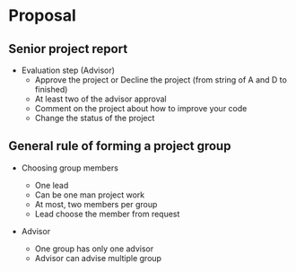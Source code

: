 # Proposal
## Senior project report
* Evaluation step (Advisor)
  - Approve the project or Decline the project 
    (from string of A and D to finished)
  - At least two of the advisor approval
  - Comment on the project about how to improve your code
  - Change the status of the project

## General rule of forming a project group
  * Choosing group members
    - One lead
    - Can be one man project work
    - At most, two members per group
    - Lead choose the member from request
  
  * Advisor
    - One group has only one advisor
    - Advisor can advise multiple group

